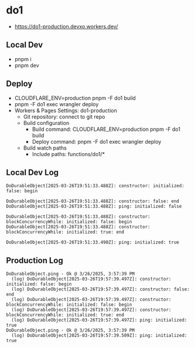 # do1

- https://do1-production.devxo.workers.dev/

## Local Dev

- pnpm i
- pnpm dev

## Deploy

- CLOUDFLARE_ENV=production pnpm -F do1 build
- pnpm -F do1 exec wrangler deploy
- Workers & Pages Settings: do1-production
  - Git repository: connect to git repo
  - Build configuration
    - Build command: CLOUDFLARE_ENV=production pnpm -F do1 build
    - Deploy command: pnpm -F do1 exec wrangler deploy
  - Build watch paths
    - Include paths: functions/do1/\*

## Local Dev Log

```
DoDurableObject[2025-03-26T19:51:33.488Z]: constructor: initialized: false: begin

DoDurableObject[2025-03-26T19:51:33.488Z]: constructor: false: end
DoDurableObject[2025-03-26T19:51:33.488Z]: ping: initialized: false

DoDurableObject[2025-03-26T19:51:33.488Z]: constructor: blockConcurrencyWhile: initialized: false: begin
DoDurableObject[2025-03-26T19:51:33.488Z]: constructor: blockConcurrencyWhile: initialized: true: end

DoDurableObject[2025-03-26T19:51:33.490Z]: ping: initialized: true
```

## Production Log

```
DoDurableObject.ping - Ok @ 3/26/2025, 3:57:39 PM
  (log) DoDurableObject[2025-03-26T19:57:39.497Z]: constructor: initialized: false: begin
  (log) DoDurableObject[2025-03-26T19:57:39.497Z]: constructor: false: end
  (log) DoDurableObject[2025-03-26T19:57:39.497Z]: constructor: blockConcurrencyWhile: initialized: false: begin
  (log) DoDurableObject[2025-03-26T19:57:39.497Z]: constructor: blockConcurrencyWhile: initialized: true: end
  (log) DoDurableObject[2025-03-26T19:57:39.497Z]: ping: initialized: true
DoDurableObject.ping - Ok @ 3/26/2025, 3:57:39 PM
  (log) DoDurableObject[2025-03-26T19:57:39.509Z]: ping: initialized: true
```
